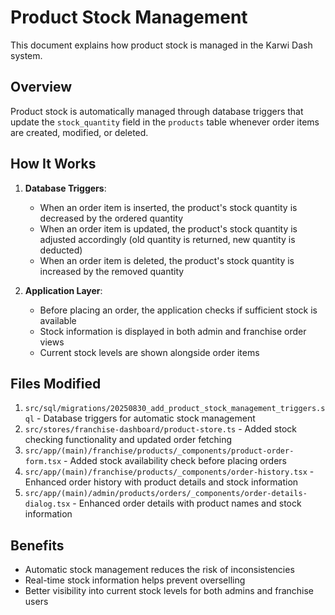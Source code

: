 # Product Stock Management

This document explains how product stock is managed in the Karwi Dash system.

## Overview

Product stock is automatically managed through database triggers that update the `stock_quantity` field in the `products` table whenever order items are created, modified, or deleted.

## How It Works

1. **Database Triggers**:
   - When an order item is inserted, the product's stock quantity is decreased by the ordered quantity
   - When an order item is updated, the product's stock quantity is adjusted accordingly (old quantity is returned, new quantity is deducted)
   - When an order item is deleted, the product's stock quantity is increased by the removed quantity

2. **Application Layer**:
   - Before placing an order, the application checks if sufficient stock is available
   - Stock information is displayed in both admin and franchise order views
   - Current stock levels are shown alongside order items

## Files Modified

1. `src/sql/migrations/20250830_add_product_stock_management_triggers.sql` - Database triggers for automatic stock management
2. `src/stores/franchise-dashboard/product-store.ts` - Added stock checking functionality and updated order fetching
3. `src/app/(main)/franchise/products/_components/product-order-form.tsx` - Added stock availability check before placing orders
4. `src/app/(main)/franchise/products/_components/order-history.tsx` - Enhanced order history with product details and stock information
5. `src/app/(main)/admin/products/orders/_components/order-details-dialog.tsx` - Enhanced order details with product names and stock information

## Benefits

- Automatic stock management reduces the risk of inconsistencies
- Real-time stock information helps prevent overselling
- Better visibility into current stock levels for both admins and franchise users
